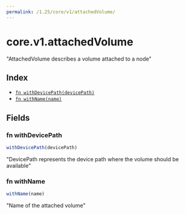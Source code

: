 ```yaml
---
permalink: /1.25/core/v1/attachedVolume/
---
```


# core.v1.attachedVolume

"AttachedVolume describes a volume attached to a node"

## Index

* [`fn withDevicePath(devicePath)`](#fn-withdevicepath)
* [`fn withName(name)`](#fn-withname)

## Fields

### fn withDevicePath

```ts
withDevicePath(devicePath)
```

"DevicePath represents the device path where the volume should be available"

### fn withName

```ts
withName(name)
```

"Name of the attached volume"